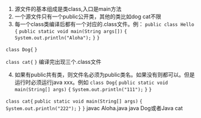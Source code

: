 1. 源文件的基本组成是类class,入口是main方法
2. 一个源文件只有一个public公开类，其他的类比如dog cat不限
3. 每一个class类编译后都有一个对应的.class文件。例：
       `public class Hello`
     `{`
     	`public static void main(String args[])`
     	`{`
     		`System.out.println("Aloha");`
     	`}`
     `}`

  `class Dog{`
  `}`

  `class cat{`
  `}`
编译完出现三个.class文件

4. 如果有public共有类，则文件名必须为public类名。如果没有则都可以。但是运行时必须运行java xxx。例如
     `class Dog{`
     	`public static void main(String[] args)`
     	`{`
     		`System.out.println("111");`
     	`}`
     `}`

  `class cat{`
  	`public static void main(String[] args)`
  	`{`
  		`System.out.println("222");`
  	`}`
  `}`
javac Aloha.java    java Dog或者Java cat